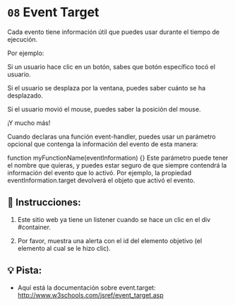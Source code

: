 # `08` Event Target
Cada evento tiene información útil que puedes usar durante el tiempo de ejecución.

Por ejemplo:

Si un usuario hace clic en un botón, sabes que botón específico tocó el usuario.

Si el usuario se desplaza por la ventana, puedes saber cuánto se ha desplazado.

Si el usuario movió el mouse, puedes saber la posición del mouse.

¡Y mucho más!

Cuando declaras una función event-handler, puedes usar un parámetro opcional que contenga la información del evento de esta manera:

function myFunctionName(eventInformation) {}
Este parámetro puede tener el nombre que quieras, y puedes estar seguro de que siempre contendrá la información del evento que lo activó. Por ejemplo, la propiedad eventInformation.target devolverá el objeto que activó el evento.

## 📝 Instrucciones:
1. Este sitio web ya tiene un listener cuando se hace un clic en el div #container.

2. Por favor, muestra una alerta con el id del elemento objetivo (el elemento al cual se le hizo clic).
## 💡 Pista:
- Aquí está la documentación sobre event.target: http://www.w3schools.com/jsref/event_target.asp